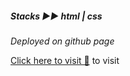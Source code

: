 *<h5 align="left">Stacks ▶︎▶︎ html | css</h5>* 

*Deployed on github page*

[Click here to visit 👀](https://yiyi41.github.io/blog-school-projet/) to visit

